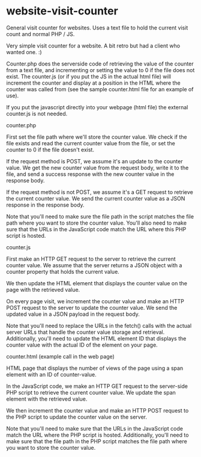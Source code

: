 # website-visit-counter
General visit counter for websites. Uses a text file to hold the current visit count and normal PHP / JS.

Very simple visit counter for a website. A bit retro but had a client who wanted one. :)

Counter.php does the serverside code of retrieving the value of the counter from a text file, and incrementing or setting the value to 0 if the file does not exist. The counter.js (or if you put the JS in the actual html file) will increment the counter and display at a position in the HTML where the counter was called from (see the sample counter.html file for an example of use).

If you put the javascript directly into your webpage (html file) the external counter.js is not needed.

counter.php

First set the file path where we'll store the counter value. We check if the file exists and read the current counter value from the file, or set the counter to 0 if the file doesn't exist.

If the request method is POST, we assume it's an update to the counter value. We get the new counter value from the request body, write it to the file, and send a success response with the new counter value in the response body.

If the request method is not POST, we assume it's a GET request to retrieve the current counter value. We send the current counter value as a JSON response in the response body.

Note that you'll need to make sure the file path in the script matches the file path where you want to store the counter value. You'll also need to make sure that the URLs in the JavaScript code match the URL where this PHP script is hosted.

counter.js

First make an HTTP GET request to the server to retrieve the current counter value. We assume that the server returns a JSON object with a counter property that holds the current value.

We then update the HTML element that displays the counter value on the page with the retrieved value.

On every page visit, we increment the counter value and make an HTTP POST request to the server to update the counter value. We send the updated value in a JSON payload in the request body.

Note that you'll need to replace the URLs in the fetch() calls with the actual server URLs that handle the counter value storage and retrieval. Additionally, you'll need to update the HTML element ID that displays the counter value with the actual ID of the element on your page.

counter.html (example call in the web page)

HTML page that displays the number of views of the page using a span element with an ID of counter-value.

In the JavaScript code, we make an HTTP GET request to the server-side PHP script to retrieve the current counter value. We update the span element with the retrieved value.

We then increment the counter value and make an HTTP POST request to the PHP script to update the counter value on the server.

Note that you'll need to make sure that the URLs in the JavaScript code match the URL where the PHP script is hosted. Additionally, you'll need to make sure that the file path in the PHP script matches the file path where you want to store the counter value.
